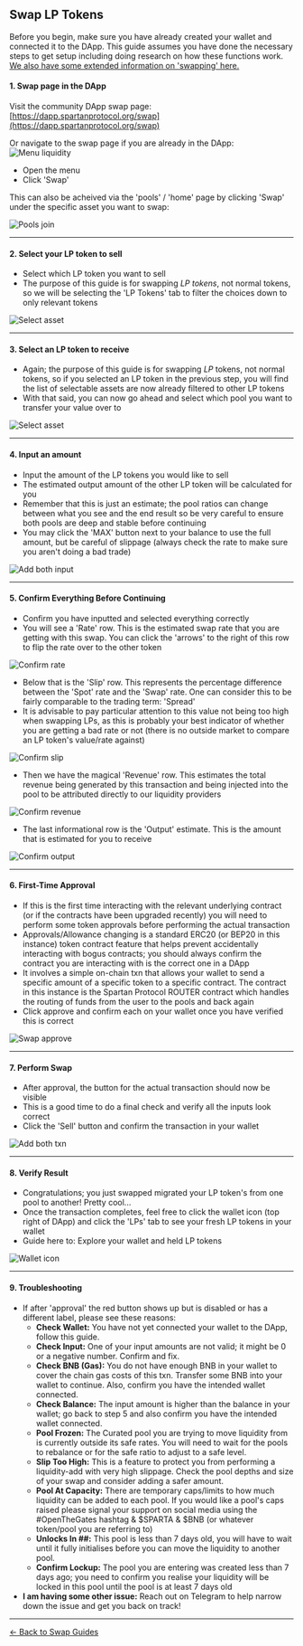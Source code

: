 ## Swap LP Tokens

Before you begin, make sure you have already created your wallet and connected it to the DApp. This guide assumes you have done the necessary steps to get setup including doing research on how these functions work. [We also have some extended information on 'swapping' here.](/swap.md)

#### 1. Swap page in the DApp

Visit the community DApp swap page: [https://dapp.spartanprotocol.org/swap](https://dapp.spartanprotocol.org/swap)

Or navigate to the swap page if you are already in the DApp:  
![Menu liquidity](/../../_media/guides/swap/nav-menu-swap.png)

- Open the menu
- Click 'Swap'

This can also be acheived via the 'pools' / 'home' page by clicking 'Swap' under the specific asset you want to swap:

![Pools join](/../../_media/guides/swap/home-swap.png)

---

#### 2. Select your LP token to sell

- Select which LP token you want to sell
- The purpose of this guide is for swapping *LP tokens*, not normal tokens, so we will be selecting the 'LP Tokens' tab to filter the choices down to only relevant tokens

![Select asset](/../../_media/guides/swap/select-asset-lp.png)

---

#### 3. Select an LP token to receive

- Again; the purpose of this guide is for swapping *LP* tokens, not normal tokens, so if you selected an LP token in the previous step, you will find the list of selectable assets are now already filtered to other LP tokens
- With that said, you can now go ahead and select which pool you want to transfer your value over to

![Select asset](/../../_media/guides/swap/select-asset-lp-out.png)

---

#### 4. Input an amount

- Input the amount of the LP tokens you would like to sell
- The estimated output amount of the other LP token will be calculated for you
- Remember that this is just an estimate; the pool ratios can change between what you see and the end result so be very careful to ensure both pools are deep and stable before continuing
- You may click the 'MAX' button next to your balance to use the full amount, but be careful of slippage (always check the rate to make sure you aren't doing a bad trade)

![Add both input](/../../_media/guides/swap/input-lp.png)

---

#### 5. Confirm Everything Before Continuing

- Confirm you have inputted and selected everything correctly
- You will see a 'Rate' row. This is the estimated swap rate that you are getting with this swap. You can click the 'arrows' to the right of this row to flip the rate over to the other token

![Confirm rate](/../../_media/guides/swap/confirmlp1.png)

- Below that is the 'Slip' row. This represents the percentage difference between the 'Spot' rate and the 'Swap' rate. One can consider this to be fairly comparable to the trading term: 'Spread' 
- It is advisable to pay particular attention to this value not being too high when swapping LPs, as this is probably your best indicator of whether you are getting a bad rate or not (there is no outside market to compare an LP token's value/rate against)

![Confirm slip](/../../_media/guides/swap/confirmlp2.png)

- Then we have the magical 'Revenue' row. This estimates the total revenue being generated by this transaction and being injected into the pool to be attributed directly to our liquidity providers

![Confirm revenue](/../../_media/guides/swap/confirmlp3.png)

- The last informational row is the 'Output' estimate. This is the amount that is estimated for you to receive

![Confirm output](/../../_media/guides/swap/confirmlp4.png)

---

#### 6. First-Time Approval

- If this is the first time interacting with the relevant underlying contract (or if the contracts have been upgraded recently) you will need to perform some token approvals before performing the actual transaction
- Approvals/Allowance changing is a standard ERC20 (or BEP20 in this instance) token contract feature that helps prevent accidentally interacting with bogus contracts; you should always confirm the contract you are interacting with is the correct one in a DApp
- It involves a simple on-chain txn that allows your wallet to send a specific amount of a specific token to a specific contract. The contract in this instance is the Spartan Protocol ROUTER contract which handles the routing of funds from the user to the pools and back again
- Click approve and confirm each on your wallet once you have verified this is correct

![Swap approve](/../../_media/guides/swap/approvelp.png)

---

#### 7. Perform Swap

- After approval, the button for the actual transaction should now be visible
- This is a good time to do a final check and verify all the inputs look correct
- Click the 'Sell' button and confirm the transaction in your wallet

![Add both txn](/../../_media/guides/swap/sell-lp.png)

---

#### 8. Verify Result

- Congratulations; you just swapped migrated your LP token's from one pool to another! Pretty cool...
- Once the transaction completes, feel free to click the wallet icon (top right of DApp) and click the 'LPs' tab to see your fresh LP tokens in your wallet
- Guide here to: Explore your wallet and held LP tokens

![Wallet icon](/../../_media/guides/pools/wallet-icon.png)

---

#### 9. Troubleshooting

- If after 'approval' the red button shows up but is disabled or has a different label, please see these reasons:
  - **Check Wallet:** You have not yet connected your wallet to the DApp, follow this guide.
  - **Check Input:** One of your input amounts are not valid; it might be 0 or a negative number. Confirm and fix.
  - **Check BNB (Gas):** You do not have enough BNB in your wallet to cover the chain gas costs of this txn. Transfer some BNB into your wallet to continue. Also, confirm you have the intended wallet connected.
  - **Check Balance:** The input amount is higher than the balance in your wallet; go back to step 5 and also confirm you have the intended wallet connected.
  - **Pool Frozen:** The Curated pool you are trying to move liquidity from is currently outside its safe rates. You will need to wait for the pools to rebalance or for the safe ratio to adjust to a safe level.
  - **Slip Too High:** This is a feature to protect you from performing a liquidity-add with very high slippage. Check the pool depths and size of your swap and consider adding a safer amount.
  - **Pool At Capacity:** There are temporary caps/limits to how much liquidity can be added to each pool. If you would like a pool's caps raised please signal your support on social media using the #OpenTheGates hashtag & $SPARTA & $BNB (or whatever token/pool you are referring to)
  - **Unlocks In ##:** This pool is less than 7 days old, you will have to wait until it fully initialises before you can move the liquidity to another pool.
  - **Confirm Lockup:** The pool you are entering was created less than 7 days ago; you need to confirm you realise your liquidity will be locked in this pool until the pool is at least 7 days old
- **I am having some other issue:** Reach out on Telegram to help narrow down the issue and get you back on track!

---

[<- Back to Swap Guides](/swap?id=guides)
